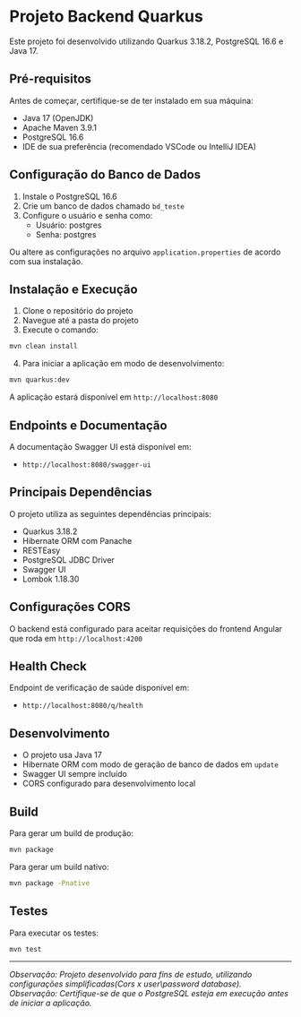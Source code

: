 # Projeto Backend Quarkus

Este projeto foi desenvolvido utilizando Quarkus 3.18.2, PostgreSQL 16.6 e Java 17.

## Pré-requisitos

Antes de começar, certifique-se de ter instalado em sua máquina:

- Java 17 (OpenJDK)
- Apache Maven 3.9.1
- PostgreSQL 16.6
- IDE de sua preferência (recomendado VSCode ou IntelliJ IDEA)

## Configuração do Banco de Dados

1. Instale o PostgreSQL 16.6
2. Crie um banco de dados chamado `bd_teste`
3. Configure o usuário e senha como:
   - Usuário: postgres
   - Senha: postgres

Ou altere as configurações no arquivo `application.properties` de acordo com sua instalação.

## Instalação e Execução

1. Clone o repositório do projeto
2. Navegue até a pasta do projeto
3. Execute o comando:

```bash
mvn clean install
```

4. Para iniciar a aplicação em modo de desenvolvimento:

```bash
mvn quarkus:dev
```

A aplicação estará disponível em `http://localhost:8080`

## Endpoints e Documentação

A documentação Swagger UI está disponível em:
- `http://localhost:8080/swagger-ui`

## Principais Dependências

O projeto utiliza as seguintes dependências principais:

- Quarkus 3.18.2
- Hibernate ORM com Panache
- RESTEasy
- PostgreSQL JDBC Driver
- Swagger UI
- Lombok 1.18.30

## Configurações CORS

O backend está configurado para aceitar requisições do frontend Angular que roda em `http://localhost:4200`

## Health Check

Endpoint de verificação de saúde disponível em:
- `http://localhost:8080/q/health`

## Desenvolvimento

- O projeto usa Java 17
- Hibernate ORM com modo de geração de banco de dados em `update`
- Swagger UI sempre incluído
- CORS configurado para desenvolvimento local

## Build

Para gerar um build de produção:

```bash
mvn package
```

Para gerar um build nativo:

```bash
mvn package -Pnative
```

## Testes

Para executar os testes:

```bash
mvn test
```

---
*Observação: Projeto desenvolvido para fins de estudo, utilizando configurações simplificadas(Cors x user\password database).*
*Observação: Certifique-se de que o PostgreSQL esteja em execução antes de iniciar a aplicação.*